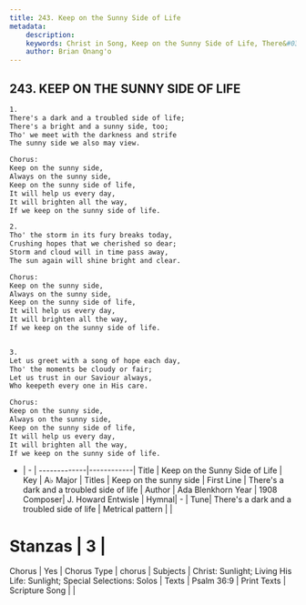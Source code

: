 ```yaml
---
title: 243. Keep on the Sunny Side of Life
metadata:
    description: 
    keywords: Christ in Song, Keep on the Sunny Side of Life, There&#039;s a dark and a troubled side of life, Keep on the sunny side
    author: Brian Onang'o
---
```



## 243. KEEP ON THE SUNNY SIDE OF LIFE

```txt
1.
There's a dark and a troubled side of life;
There's a bright and a sunny side, too;
Tho' we meet with the darkness and strife
The sunny side we also may view.

Chorus:
Keep on the sunny side,
Always on the sunny side,
Keep on the sunny side of life,
It will help us every day,
It will brighten all the way,
If we keep on the sunny side of life.

2.
Tho' the storm in its fury breaks today,
Crushing hopes that we cherished so dear;
Storm and cloud will in time pass away,
The sun again will shine bright and clear. 

Chorus:
Keep on the sunny side,
Always on the sunny side,
Keep on the sunny side of life,
It will help us every day,
It will brighten all the way,
If we keep on the sunny side of life.


3.
Let us greet with a song of hope each day,
Tho' the moments be cloudy or fair;
Let us trust in our Saviour always,
Who keepeth every one in His care. 

Chorus:
Keep on the sunny side,
Always on the sunny side,
Keep on the sunny side of life,
It will help us every day,
It will brighten all the way,
If we keep on the sunny side of life.

```

- |   -  |
-------------|------------|
Title | Keep on the Sunny Side of Life |
Key | A♭ Major |
Titles | Keep on the sunny side |
First Line | There&#039;s a dark and a troubled side of life |
Author | Ada Blenkhorn
Year | 1908
Composer| J. Howard Entwisle |
Hymnal|  - |
Tune| There&#039;s a dark and a troubled side of life |
Metrical pattern | |
# Stanzas | 3 |
Chorus | Yes |
Chorus Type | chorus |
Subjects | Christ: Sunlight; Living His Life: Sunlight; Special Selections: Solos |
Texts | Psalm 36:9 |
Print Texts | 
Scripture Song |  |
  
